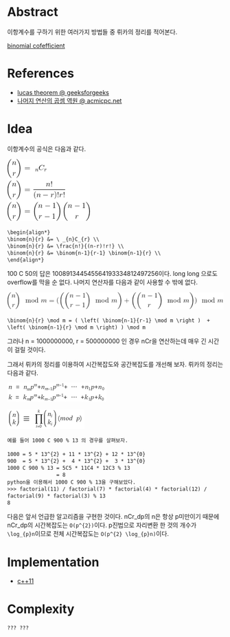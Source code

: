 # Abstract

이항계수를 구하기 위한 여러가지 방법들 중 뤼카의 정리를 적어본다.

[binomial cofefficient](/doc/dynamic_binomial_coefficient.md)

# References

* [lucas theorem @ geeksforgeeks](http://www.geeksforgeeks.org/compute-ncr-p-set-2-lucas-theorem/)
* [나머지 연산의 곱셈 역원 @ acmicpc.net](https://www.acmicpc.net/blog/view/29)


# Idea

이항계수의 공식은 다음과 같다.

![](/_img/binom.png)

```
\begin{align*}
\binom{n}{r} &= \ _{n}C_{r} \\
\binom{n}{r} &= \frac{n!}{(n-r)!r!} \\
\binom{n}{r} &= \binom{n-1}{r-1} \binom{n-1}{r} \\
\end{align*}
```

100 C 50의 답은 100891344545564193334812497256이다.
long long 으로도 overflow를 막을 순 없다.
나머지 연산자를 다음과 같이 사용할 수 밖에 없다.

![](/_img/binom_modular.png)

```
\binom{n}{r} \mod m = ( \left( \binom{n-1}{r-1} \mod m \right )  + \left( \binom{n-1}{r} \mod m \right) ) \mod m
```

그러나 n = 1000000000, r = 500000000 인 경우
nCr을 연산하는데 매우 긴 시간이 걸릴 것이다.

그래서 뤼카의 정리를 이용하여 시간복잡도와
공간복잡도를 개선해 보자.
뤼카의 정리는 다음과 같다.

![](/_img/lucas_eq_1.png)

![](/_img/lucas_eq_2.png)

```
예를 들어 1000 C 900 % 13 의 경우를 살펴보자.

1000 = 5 * 13^{2} + 11 * 13^{2} + 12 * 13^{0}
900  = 5 * 13^{2} +  4 * 13^{2} +  3 * 13^{0}
1000 C 900 % 13 = 5C5 * 11C4 * 12C3 % 13
                = 8
python을 이용해서 1000 C 900 % 13을 구해보았다.
>>> factorial(11) / factorial(7) * factorial(4) * factorial(12) / factorial(9) * factorial(3) % 13
8
```

다음은 앞서 언급한 알고리즘을 구현한 것이다.  nCr_dp의 n은 항상
p미만이기 때문에 nCr_dp의 시간복잡도는 `O(p^{2})`이다. p진법으로
자리변환 한 것의 개수가 `\log_{p}n`이므로 전체 시간복잡도는 `O(p^{2}
\log_{p}n)`이다.

# Implementation

* [c++11](a.cpp)

# Complexity

```
??? ???
```